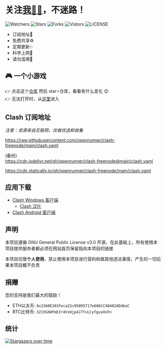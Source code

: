 # 关注[我:man_office_worker:](https://github.com/oslook)，不迷路！

![Watchers](https://img.shields.io/github/watchers/openrunner/clash-freenode) ![Stars](https://img.shields.io/github/stars/openrunner/clash-freenode) ![Forks](https://img.shields.io/github/forks/openrunner/clash-freenode) ![Vistors](https://visitor-badge.laobi.icu/badge?page_id=openrunner.clash-freenode) ![LICENSE](https://img.shields.io/badge/license-CC%20BY--SA%204.0-green.svg)


- 订阅地址🚀
- 免费共享♻️
- 定期更新✨
- 科学上网🌈
- 请勿滥用🚫

## 🎮 一个小游戏
 👉 点击这个[仓库](https://github.com/oslook/THIS_REPO_HAS_123_STARS) 然后 star⭐仓库，看看有什么变化 😊  
 👉 无法打开时，从[这里](http://github.com/oslook/THIS_REPO_HAS_x_STARS)进入
 
## Clash 订阅地址
*注意：资源来自互联网，仅做优选和收集*

 https://raw.githubusercontent.com/openrunner/clash-freenode/main/clash.yaml
 
 (备份)  
 https://cdn.jsdelivr.net/gh/openrunner/clash-freenode@main/clash.yaml
 
 https://cdn.statically.io/gh/openrunner/clash-freenode/main/clash.yaml

## 应用下载

- [Clash Windows 客户端](https://github.com/Fndroid/clash_for_windows_pkg/releases)
  - [Clash 汉化](https://github.com/BoyceLig/Clash_Chinese_Patch/releases)
- [Clash Android 客户端](https://github.com/Kr328/ClashForAndroid/releases)

## 声明
本项目遵循 GNU General Public License v3.0 开源，在此基础上，所有使用本项目提供服务者都必须在网站首页保留指向本项目的链接

本项目仅限**个人使用**，禁止使用本项目进行营利和做其他违法事情，产生的一切后果本项目概不负责

## 捐赠
您的支持是我们最大的鼓励！

- ETH以太币: `0x23A0E101Feca22c95095717e666CC48402dDd6aC`
- BTC比特币: `321VGXWfmE3r4VsHjp4J7TvLCyTguvHvFn`

## 统计

[![Stargazers over time](https://starchart.cc/openrunner/clash-freenode.svg)](https://starchart.cc/openrunner/clash-freenode)
